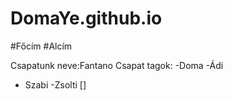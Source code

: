 # DomaYe.github.io
#Főcím
#Alcím

Csapatunk neve:Fantano
Csapat tagok:
 -Doma
-Ádi
- Szabi
  -Zsolti
 []
